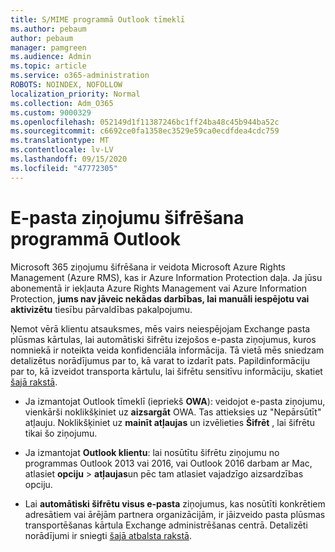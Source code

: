 ```yaml
---
title: S/MIME programmā Outlook tīmeklī
ms.author: pebaum
author: pebaum
manager: pamgreen
ms.audience: Admin
ms.topic: article
ms.service: o365-administration
ROBOTS: NOINDEX, NOFOLLOW
localization_priority: Normal
ms.collection: Adm_O365
ms.custom: 9000329
ms.openlocfilehash: 052149d1f11387246bc1ff24ba48c45b944ba52c
ms.sourcegitcommit: c6692ce0fa1358ec3529e59ca0ecdfdea4cdc759
ms.translationtype: MT
ms.contentlocale: lv-LV
ms.lasthandoff: 09/15/2020
ms.locfileid: "47772305"
---
```

# <a name="encrypt-email-messages-in-outlook"></a>E-pasta ziņojumu šifrēšana programmā Outlook

Microsoft 365 ziņojumu šifrēšana ir veidota Microsoft Azure Rights Management (Azure RMS), kas ir Azure Information Protection daļa. Ja jūsu abonementā ir iekļauta Azure Rights Management vai Azure Information Protection, **jums nav jāveic nekādas darbības, lai manuāli iespējotu vai aktivizētu** tiesību pārvaldības pakalpojumu.

Ņemot vērā klientu atsauksmes, mēs vairs neiespējojam Exchange pasta plūsmas kārtulas, lai automātiski šifrētu izejošos e-pasta ziņojumus, kuros nomniekā ir noteikta veida konfidenciāla informācija. Tā vietā mēs sniedzam detalizētus norādījumus par to, kā varat to izdarīt pats. Papildinformāciju par to, kā izveidot transporta kārtulu, lai šifrētu sensitīvu informāciju, skatiet [šajā rakstā](https://aka.ms/OmeEtr).

- Ja izmantojat Outlook tīmeklī (iepriekš **OWA**): veidojot e-pasta ziņojumu, vienkārši noklikšķiniet uz **aizsargāt** OWA. Tas attieksies uz "Nepārsūtīt" atļauju. Noklikšķiniet uz **mainīt atļaujas** un izvēlieties **Šifrēt** , lai šifrētu tikai šo ziņojumu.

- Ja izmantojat **Outlook klientu**: lai nosūtītu šifrētu ziņojumu no programmas Outlook 2013 vai 2016, vai Outlook 2016 darbam ar Mac, atlasiet **opciju**  >  **atļaujas**un pēc tam atlasiet vajadzīgo aizsardzības opciju.

- Lai **automātiski šifrētu visus e-pasta** ziņojumus, kas nosūtīti konkrētiem adresātiem vai ārējām partnera organizācijām, ir jāizveido pasta plūsmas transportēšanas kārtula Exchange administrēšanas centrā. Detalizēti norādījumi ir sniegti [šajā atbalsta rakstā](https://docs.microsoft.com/microsoft-365/compliance/define-mail-flow-rules-to-encrypt-email#create-mail-flow-rules-to-encrypt-email-messages-with-the-new-ome-capabilities).

